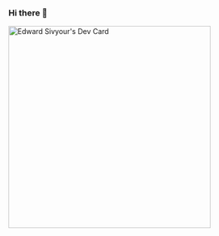 ### Hi there 👋

<!--
**EdwardSivyour/EdwardSivyour** is a ✨ _special_ ✨ repository because its `README.md` (this file) appears on your GitHub profile.

Here are some ideas to get you started:

- 🔭 I’m currently working on ...
- 🌱 I’m currently learning ...
- 👯 I’m looking to collaborate on ...
- 🤔 I’m looking for help with ...
- 💬 Ask me about ...
- 📫 How to reach me: ...
- 😄 Pronouns: ...
- ⚡ Fun fact: ...
-->

<a href="https://app.daily.dev/sivyourdesign"><img src="https://api.daily.dev/devcards/ffbc3fab358a434a8dfaa3f8a4644ad6.png?r=txd" width="400" alt="Edward Sivyour's Dev Card"/></a>
